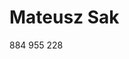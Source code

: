 <!DOCTYPE html>
<html>
<head>
</head>
<body>

<h1>Mateusz Sak</h1>
<p>884 955 228</p>
</body>
</html>
